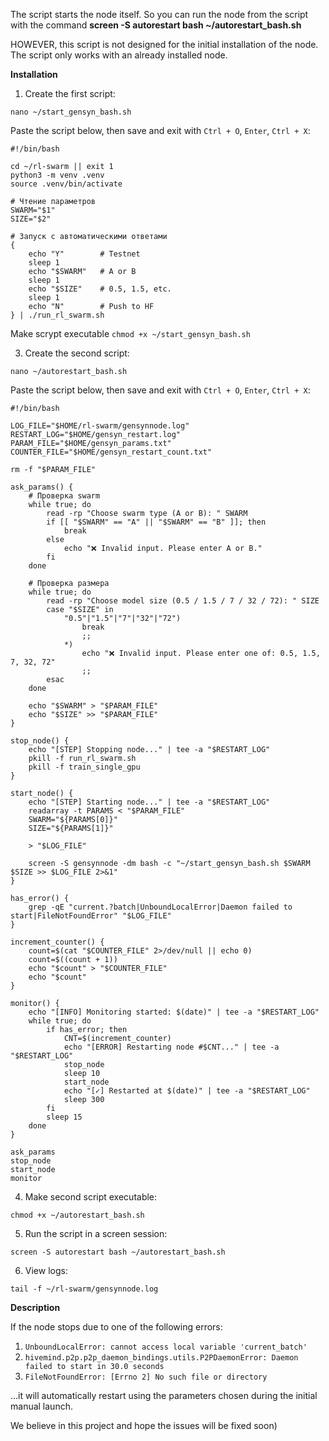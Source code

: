 The script starts the node itself. So you can run the node from the script with the command **screen -S autorestart bash ~/autorestart_bash.sh**

HOWEVER, this script is not designed for the initial installation of the node. The script only works with an already installed node.

**Installation**

1. Create the first script:

`nano ~/start_gensyn_bash.sh`

Paste the script below, then save and exit with `Ctrl + O`, `Enter`, `Ctrl + X`:

```
#!/bin/bash

cd ~/rl-swarm || exit 1
python3 -m venv .venv
source .venv/bin/activate

# Чтение параметров
SWARM="$1"
SIZE="$2"

# Запуск с автоматическими ответами
{
    echo "Y"        # Testnet
    sleep 1
    echo "$SWARM"   # A or B
    sleep 1
    echo "$SIZE"    # 0.5, 1.5, etc.
    sleep 1
    echo "N"        # Push to HF
} | ./run_rl_swarm.sh
```

Make scrypt executable 
`chmod +x ~/start_gensyn_bash.sh`


3. Create the second script:

`nano ~/autorestart_bash.sh`

Paste the script below, then save and exit with `Ctrl + O`, `Enter`, `Ctrl + X`:

```
#!/bin/bash

LOG_FILE="$HOME/rl-swarm/gensynnode.log"
RESTART_LOG="$HOME/gensyn_restart.log"
PARAM_FILE="$HOME/gensyn_params.txt"
COUNTER_FILE="$HOME/gensyn_restart_count.txt"

rm -f "$PARAM_FILE"

ask_params() {
    # Проверка swarm
    while true; do
        read -rp "Choose swarm type (A or B): " SWARM
        if [[ "$SWARM" == "A" || "$SWARM" == "B" ]]; then
            break
        else
            echo "❌ Invalid input. Please enter A or B."
        fi
    done

    # Проверка размера
    while true; do
        read -rp "Choose model size (0.5 / 1.5 / 7 / 32 / 72): " SIZE
        case "$SIZE" in
            "0.5"|"1.5"|"7"|"32"|"72")
                break
                ;;
            *)
                echo "❌ Invalid input. Please enter one of: 0.5, 1.5, 7, 32, 72"
                ;;
        esac
    done

    echo "$SWARM" > "$PARAM_FILE"
    echo "$SIZE" >> "$PARAM_FILE"
}

stop_node() {
    echo "[STEP] Stopping node..." | tee -a "$RESTART_LOG"
    pkill -f run_rl_swarm.sh
    pkill -f train_single_gpu
}

start_node() {
    echo "[STEP] Starting node..." | tee -a "$RESTART_LOG"
    readarray -t PARAMS < "$PARAM_FILE"
    SWARM="${PARAMS[0]}"
    SIZE="${PARAMS[1]}"

    > "$LOG_FILE"

    screen -S gensynnode -dm bash -c "~/start_gensyn_bash.sh $SWARM $SIZE >> $LOG_FILE 2>&1"
}

has_error() {
    grep -qE "current.?batch|UnboundLocalError|Daemon failed to start|FileNotFoundError" "$LOG_FILE"
}

increment_counter() {
    count=$(cat "$COUNTER_FILE" 2>/dev/null || echo 0)
    count=$((count + 1))
    echo "$count" > "$COUNTER_FILE"
    echo "$count"
}

monitor() {
    echo "[INFO] Monitoring started: $(date)" | tee -a "$RESTART_LOG"
    while true; do
        if has_error; then
            CNT=$(increment_counter)
            echo "[ERROR] Restarting node #$CNT..." | tee -a "$RESTART_LOG"
            stop_node
            sleep 10
            start_node
            echo "[✓] Restarted at $(date)" | tee -a "$RESTART_LOG"
            sleep 300
        fi
        sleep 15
    done
}

ask_params
stop_node
start_node
monitor
```

4. Make second script executable:

`chmod +x ~/autorestart_bash.sh`

5. Run the script in a screen session:

`screen -S autorestart bash ~/autorestart_bash.sh`

6. View logs:

`tail -f ~/rl-swarm/gensynnode.log`

**Description**

If the node stops due to one of the following errors:
1. `UnboundLocalError: cannot access local variable 'current_batch'`
2. `hivemind.p2p.p2p_daemon_bindings.utils.P2PDaemonError: Daemon failed to start in 30.0 seconds`
3. `FileNotFoundError: [Errno 2] No such file or directory`

…it will automatically restart using the parameters chosen during the initial manual launch.

We believe in this project and hope the issues will be fixed soon)

